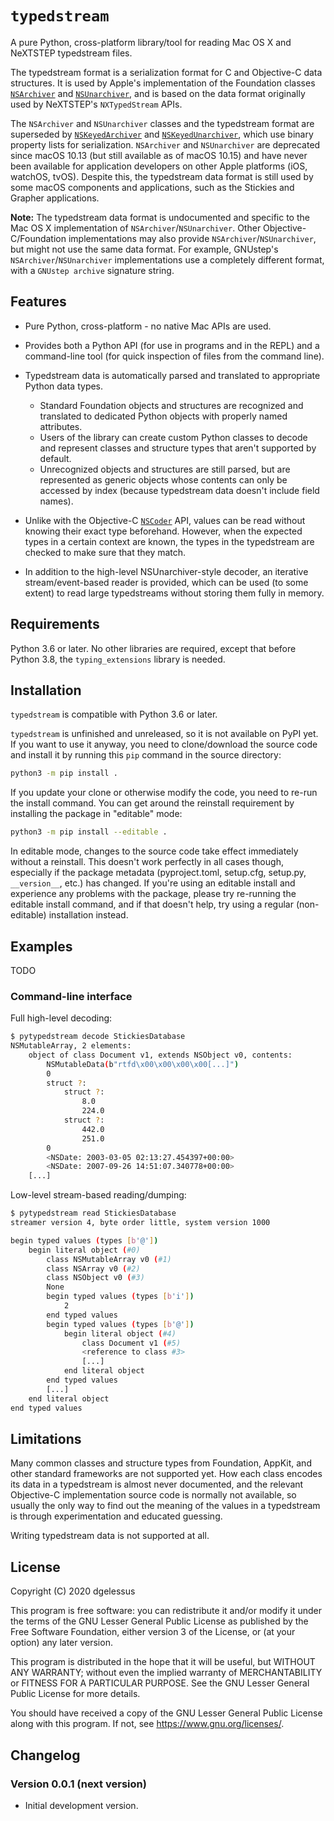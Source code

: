 # `typedstream`

A pure Python, cross-platform library/tool for reading Mac OS X and NeXTSTEP typedstream files.

The typedstream format is a serialization format for C and Objective-C data structures.
It is used by Apple's implementation of the Foundation classes [`NSArchiver`](https://developer.apple.com/documentation/foundation/nsarchiver?language=objc) and [`NSUnarchiver`](https://developer.apple.com/documentation/foundation/nsunarchiver?language=objc),
and is based on the data format originally used by NeXTSTEP's `NXTypedStream` APIs.

The `NSArchiver` and `NSUnarchiver` classes and the typedstream format are superseded by [`NSKeyedArchiver`](https://developer.apple.com/documentation/foundation/nskeyedarchiver?language=objc) and [`NSKeyedUnarchiver`](https://developer.apple.com/documentation/foundation/nskeyedunarchiver?language=objc),
which use binary property lists for serialization.
`NSArchiver` and `NSUnarchiver` are deprecated since macOS 10.13 (but still available as of macOS 10.15)
and have never been available for application developers on other Apple platforms (iOS, watchOS, tvOS).
Despite this,
the typedstream data format is still used by some macOS components and applications,
such as the Stickies and Grapher applications.

**Note:**
The typedstream data format is undocumented and specific to the Mac OS X implementation of `NSArchiver`/`NSUnarchiver`.
Other Objective-C/Foundation implementations may also provide `NSArchiver`/`NSUnarchiver`,
but might not use the same data format.
For example,
GNUstep's `NSArchiver`/`NSUnarchiver` implementations use a completely different format,
with a `GNUstep archive` signature string.

## Features

* Pure Python, cross-platform - no native Mac APIs are used.
* Provides both a Python API (for use in programs and in the REPL)
  and a command-line tool (for quick inspection of files from the command line).
* Typedstream data is automatically parsed and translated to appropriate Python data types.

  * Standard Foundation objects and structures are recognized and translated to dedicated Python objects with properly named attributes.
  * Users of the library can create custom Python classes
    to decode and represent classes and structure types that aren't supported by default.
  * Unrecognized objects and structures are still parsed,
    but are represented as generic objects whose contents can only be accessed by index
    (because typedstream data doesn't include field names).

* Unlike with the Objective-C [`NSCoder`](https://developer.apple.com/documentation/foundation/nscoder?language=objc) API,
  values can be read without knowing their exact type beforehand.
  However, when the expected types in a certain context are known,
  the types in the typedstream are checked to make sure that they match.
* In addition to the high-level NSUnarchiver-style decoder,
  an iterative stream/event-based reader is provided,
  which can be used (to some extent)
  to read large typedstreams without storing them fully in memory.

## Requirements

Python 3.6 or later.
No other libraries are required,
except that before Python 3.8,
the `typing_extensions` library is needed.

## Installation

`typedstream` is compatible with Python 3.6 or later.

`typedstream` is unfinished and unreleased,
so it is not available on PyPI yet.
If you want to use it anyway,
you need to clone/download the source code and install it by running this `pip` command in the source directory:

```sh
python3 -m pip install .
```

If you update your clone or otherwise modify the code,
you need to re-run the install command.
You can get around the reinstall requirement by installing the package in "editable" mode:

```sh
python3 -m pip install --editable .
```

In editable mode,
changes to the source code take effect immediately without a reinstall.
This doesn't work perfectly in all cases though,
especially if the package metadata
(pyproject.toml, setup.cfg, setup.py, `__version__`, etc.)
has changed.
If you're using an editable install and experience any problems with the package,
please try re-running the editable install command,
and if that doesn't help,
try using a regular (non-editable) installation instead.

## Examples

TODO

### Command-line interface

Full high-level decoding:

```sh
$ pytypedstream decode StickiesDatabase
NSMutableArray, 2 elements:
    object of class Document v1, extends NSObject v0, contents:
        NSMutableData(b"rtfd\x00\x00\x00\x00[...]")
        0
        struct ?:
            struct ?:
                8.0
                224.0
            struct ?:
                442.0
                251.0
        0
        <NSDate: 2003-03-05 02:13:27.454397+00:00>
        <NSDate: 2007-09-26 14:51:07.340778+00:00>
    [...]
```

Low-level stream-based reading/dumping:

```sh
$ pytypedstream read StickiesDatabase
streamer version 4, byte order little, system version 1000

begin typed values (types [b'@'])
    begin literal object (#0)
        class NSMutableArray v0 (#1)
        class NSArray v0 (#2)
        class NSObject v0 (#3)
        None
        begin typed values (types [b'i'])
            2
        end typed values
        begin typed values (types [b'@'])
            begin literal object (#4)
                class Document v1 (#5)
                <reference to class #3>
                [...]
            end literal object
        end typed values
        [...]
    end literal object
end typed values
```

## Limitations

Many common classes and structure types from Foundation, AppKit, and other standard frameworks are not supported yet.
How each class encodes its data in a typedstream is almost never documented,
and the relevant Objective-C implementation source code is normally not available,
so usually the only way to find out the meaning of the values in a typedstream is through experimentation and educated guessing.

Writing typedstream data is not supported at all.

## License

Copyright (C) 2020 dgelessus

This program is free software: you can redistribute it and/or modify
it under the terms of the GNU Lesser General Public License as published by
the Free Software Foundation, either version 3 of the License, or
(at your option) any later version.

This program is distributed in the hope that it will be useful,
but WITHOUT ANY WARRANTY; without even the implied warranty of
MERCHANTABILITY or FITNESS FOR A PARTICULAR PURPOSE.  See the
GNU Lesser General Public License for more details.

You should have received a copy of the GNU Lesser General Public License
along with this program.  If not, see <https://www.gnu.org/licenses/>.

## Changelog

### Version 0.0.1 (next version)

* Initial development version.
